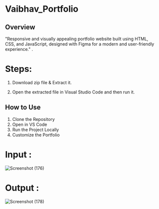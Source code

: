 # Vaibhav_Portfolio

## Overview
"Responsive and visually appealing portfolio website built using HTML, CSS, and JavaScript, designed with Figma for a modern and user-friendly experience."
.

# Steps:

1. Download zip file & Extract it.

2. Open the extracted file in Visual Studio Code and then run it.

## How to Use

1. Clone the Repository
2. Open in VS Code
3. Run the Project Locally
4. Customize the Portfolio

# Input :

![Screenshot (176)](https://github.com/user-attachments/assets/70532d9e-e43f-43d3-a24c-5787de216ebf)




# Output :



![Screenshot (178)](https://github.com/user-attachments/assets/4ca2388b-6801-4c7f-b534-d33d7d5e1c22)






